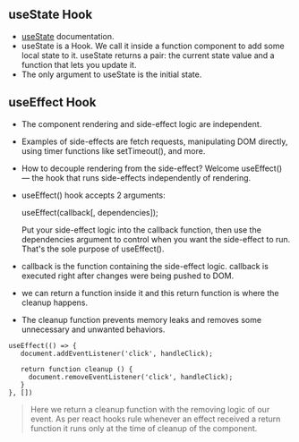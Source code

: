 ## useState Hook
- [useState](https://reactjs.org/docs/hooks-overview.html) documentation.
- useState is a Hook. We call it inside a function component to add some local state to it. useState returns a pair: the current state value and a function that lets you update it.
- The only argument to useState is the initial state.

## useEffect Hook
- The component rendering and side-effect logic are independent.

- Examples of side-effects are fetch requests, manipulating DOM directly, using timer functions like setTimeout(), and more.

- How to decouple rendering from the side-effect? Welcome useEffect() — the hook that runs side-effects independently of rendering.

- useEffect() hook accepts 2 arguments:

    useEffect(callback[, dependencies]);

    Put your side-effect logic into the callback function, then use the dependencies argument to control when you want the side-effect to run. That's the sole purpose of useEffect().

- callback is the function containing the side-effect logic. callback is executed right after changes were being pushed to DOM.

- we can return a function inside it and this return function is where the cleanup happens.

- The cleanup function prevents memory leaks and removes some unnecessary and unwanted behaviors.

```
useEffect(() => { 
   document.addEventListener('click', handleClick);

   return function cleanup () {
     document.removeEventListener('click', handleClick);
   }
}, [])
```

> Here we return a cleanup function with the removing logic of our event. As per react hooks rule whenever an effect received a return function it runs only at the time of cleanup of the component.